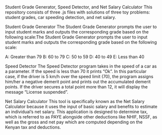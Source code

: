 Student Grade Generator, Speed Detector, and Net Salary Calculator
This repository consists of three .js files with solutions of three toy problems: student grades, car speeding detection, and net salary.

Student Grade Generator
The Student Grade Generator prompts the user to input student marks and outputs the corresponding grade based on the following scale:The Student Grade Generator prompts the user to input student marks and outputs the corresponding grade based on the following scale:

A: Greater than 79
B: 60 to 79
C: 50 to 59
D: 40 to 49
E: Less than 40

Speed Detector
The Speed Detector program takes in the speed of a car as a parameter. If the speed is less than 70 it prints “Ok”. In this particular case, if the driver is 5 km/h over the speed limit (70), the program assigns him/her a negative demerit point and prints out the accumulated demerit points. If the driver secures a total point more than 12, it will display the message “License suspended”.

Net Salary Calculator
This tool is specifically known as the Net Salary Calculator because it uses the input of basic salary and benefits to estimate an individual’s net salary. This application is designed to determine tax, which is referred to as PAYE alongside other deductions like NHIF, NSSF, as well as the gross and net pay which are computed depending on the Kenyan tax and deductions.
